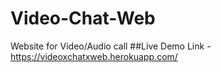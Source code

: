 # Video-Chat-Web
Website for Video/Audio call
##Live Demo Link - https://videoxchatxweb.herokuapp.com/
